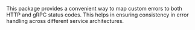 This package provides a convenient way to map custom errors to both HTTP and gRPC status codes. This helps in ensuring consistency in error handling across different service architectures.

